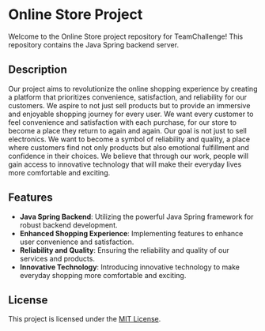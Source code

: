 # Online Store Project

Welcome to the Online Store project repository for TeamChallenge! This repository contains the Java Spring backend server.

## Description

Our project aims to revolutionize the online shopping experience by creating a platform that prioritizes convenience, satisfaction, and reliability for our customers. We aspire to not just sell products but to provide an immersive and enjoyable shopping journey for every user. We want every customer to feel convenience and satisfaction with each purchase, for our store to become a place they return to again and again. Our goal is not just to sell electronics. We want to become a symbol of reliability and quality, a place where customers find not only products but also emotional fulfillment and confidence in their choices. We believe that through our work, people will gain access to innovative technology that will make their everyday lives more comfortable and exciting.

## Features

- **Java Spring Backend**: Utilizing the powerful Java Spring framework for robust backend development.
- **Enhanced Shopping Experience**: Implementing features to enhance user convenience and satisfaction.
- **Reliability and Quality**: Ensuring the reliability and quality of our services and products.
- **Innovative Technology**: Introducing innovative technology to make everyday shopping more comfortable and exciting.

## License

This project is licensed under the [MIT License](LICENSE).
